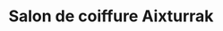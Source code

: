 ---
title: "Salon de coiffure Aixturrak"
url: /hasparren/salon-de-coiffure-aixturrak/
shop: coiffeur
---